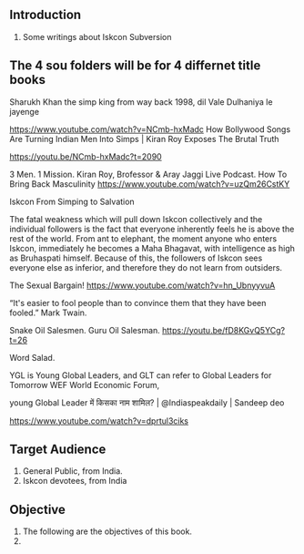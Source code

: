 

## Introduction

1. Some writings about Iskcon Subversion

## The 4 sou folders will be for 4 differnet title books



Sharukh Khan the simp king from way back 1998, dil Vale Dulhaniya le jayenge

https://www.youtube.com/watch?v=NCmb-hxMadc
How Bollywood Songs Are Turning Indian Men Into Simps | Kiran Roy Exposes The Brutal Truth

https://youtu.be/NCmb-hxMadc?t=2090



3 Men. 1 Mission. Kiran Roy, Brofessor & Aray Jaggi Live Podcast. How To Bring Back Masculinity
https://www.youtube.com/watch?v=uzQm26CstKY

Iskcon From Simping to Salvation


The fatal weakness which will pull down Iskcon collectively and the individual followers is the fact that everyone inherently feels he is above the rest of the world. 
From ant to elephant, the moment anyone who enters Iskcon, immediately he becomes a Maha Bhagavat, with intelligence as high as Bruhaspati himself. 
Because of this, the followers of Iskcon sees everyone else as inferior, and therefore they do not learn from outsiders.


The Sexual Bargain!
https://www.youtube.com/watch?v=hn_UbnyyvuA


“It's easier to fool people than to convince them that they have been fooled.”
Mark Twain.

Snake Oil Salesmen. Guru Oil Salesman.
https://youtu.be/fD8KGvQ5YCg?t=26


Word Salad. 



YGL is Young Global Leaders, and GLT can refer to Global Leaders for Tomorrow
WEF World Economic Forum, 

young Global Leader में किसका नाम शामिल? | @Indiaspeakdaily | Sandeep deo

https://www.youtube.com/watch?v=dprtul3ciks








## Target Audience
1. General Public, from India.
2. Iskcon devotees, from India

## Objective
1. The following are the objectives of this book.
2. 
